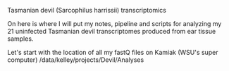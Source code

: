 Tasmanian devil (Sarcophilus harrissii) transcriptomics

On here is where I will put my notes, pipeline and scripts for analyzing my 21 uninfected Tasmanian devil transcriptomes produced from ear tissue samples. 

Let's start with the location of all my fastQ files on Kamiak (WSU's super computer)
/data/kelley/projects/Devil/Analyses

